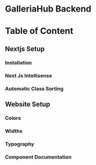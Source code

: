 # GalleriaHub Backend

# Table of Content

## Nextjs Setup

### Installation

### Next Js Intellisense

### Automatic Class Sorting

## Website Setup

### Colors

### Widths

### Typography

### Component Documentation
